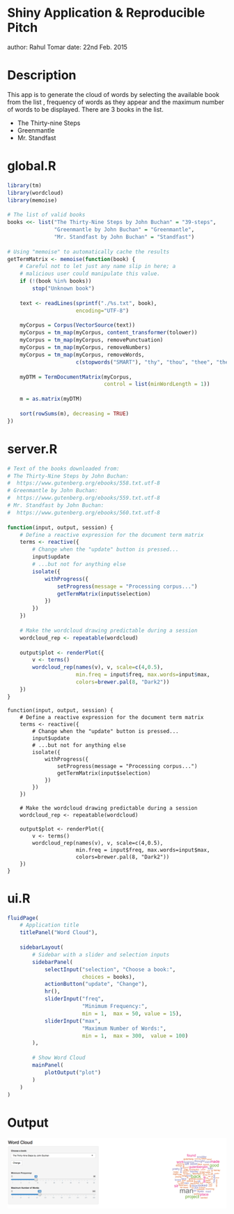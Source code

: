 Shiny Application & Reproducible Pitch
========================================================
author: Rahul Tomar
date: 22nd Feb. 2015

Description
========================================================

This app is to generate the cloud of words by selecting the available book from the list , frequency of words as they appear and the maximum number of words to be displayed. There are 3 books in the list.

- The Thirty-nine Steps
- Greenmantle
- Mr. Standfast

global.R
========================================================


```r
library(tm)
library(wordcloud)
library(memoise)

# The list of valid books
books <<- list("The Thirty-Nine Steps by John Buchan" = "39-steps",
               "Greenmantle by John Buchan" = "Greenmantle",
               "Mr. Standfast by John Buchan" = "Standfast")

# Using "memoise" to automatically cache the results
getTermMatrix <- memoise(function(book) {
    # Careful not to let just any name slip in here; a
    # malicious user could manipulate this value.
    if (!(book %in% books))
        stop("Unknown book")
    
    text <- readLines(sprintf("./%s.txt", book),
                      encoding="UTF-8")
    
    myCorpus = Corpus(VectorSource(text))
    myCorpus = tm_map(myCorpus, content_transformer(tolower))
    myCorpus = tm_map(myCorpus, removePunctuation)
    myCorpus = tm_map(myCorpus, removeNumbers)
    myCorpus = tm_map(myCorpus, removeWords,
                      c(stopwords("SMART"), "thy", "thou", "thee", "the", "and", "but"))
    
    myDTM = TermDocumentMatrix(myCorpus,
                               control = list(minWordLength = 1))
    
    m = as.matrix(myDTM)
    
    sort(rowSums(m), decreasing = TRUE)
})
```

server.R
========================================================


```r
# Text of the books downloaded from:
# The Thirty-Nine Steps by John Buchan:
#  https://www.gutenberg.org/ebooks/558.txt.utf-8
# Greenmantle by John Buchan:
#  https://www.gutenberg.org/ebooks/559.txt.utf-8
# Mr. Standfast by John Buchan:
#  https://www.gutenberg.org/ebooks/560.txt.utf-8

function(input, output, session) {
    # Define a reactive expression for the document term matrix
    terms <- reactive({
        # Change when the "update" button is pressed...
        input$update
        # ...but not for anything else
        isolate({
            withProgress({
                setProgress(message = "Processing corpus...")
                getTermMatrix(input$selection)
            })
        })
    })
    
    # Make the wordcloud drawing predictable during a session
    wordcloud_rep <- repeatable(wordcloud)
    
    output$plot <- renderPlot({
        v <- terms()
        wordcloud_rep(names(v), v, scale=c(4,0.5),
                      min.freq = input$freq, max.words=input$max,
                      colors=brewer.pal(8, "Dark2"))
    })
}
```

```
function(input, output, session) {
    # Define a reactive expression for the document term matrix
    terms <- reactive({
        # Change when the "update" button is pressed...
        input$update
        # ...but not for anything else
        isolate({
            withProgress({
                setProgress(message = "Processing corpus...")
                getTermMatrix(input$selection)
            })
        })
    })
    
    # Make the wordcloud drawing predictable during a session
    wordcloud_rep <- repeatable(wordcloud)
    
    output$plot <- renderPlot({
        v <- terms()
        wordcloud_rep(names(v), v, scale=c(4,0.5),
                      min.freq = input$freq, max.words=input$max,
                      colors=brewer.pal(8, "Dark2"))
    })
}
```

ui.R
========================================================


```r
fluidPage(
    # Application title
    titlePanel("Word Cloud"),
    
    sidebarLayout(
        # Sidebar with a slider and selection inputs
        sidebarPanel(
            selectInput("selection", "Choose a book:",
                        choices = books),
            actionButton("update", "Change"),
            hr(),
            sliderInput("freq",
                        "Minimum Frequency:",
                        min = 1,  max = 50, value = 15),
            sliderInput("max",
                        "Maximum Number of Words:",
                        min = 1,  max = 300,  value = 100)
        ),
        
        # Show Word Cloud
        mainPanel(
            plotOutput("plot")
        )
    )
)
```

Output
========================================================

![Result](image.png)
